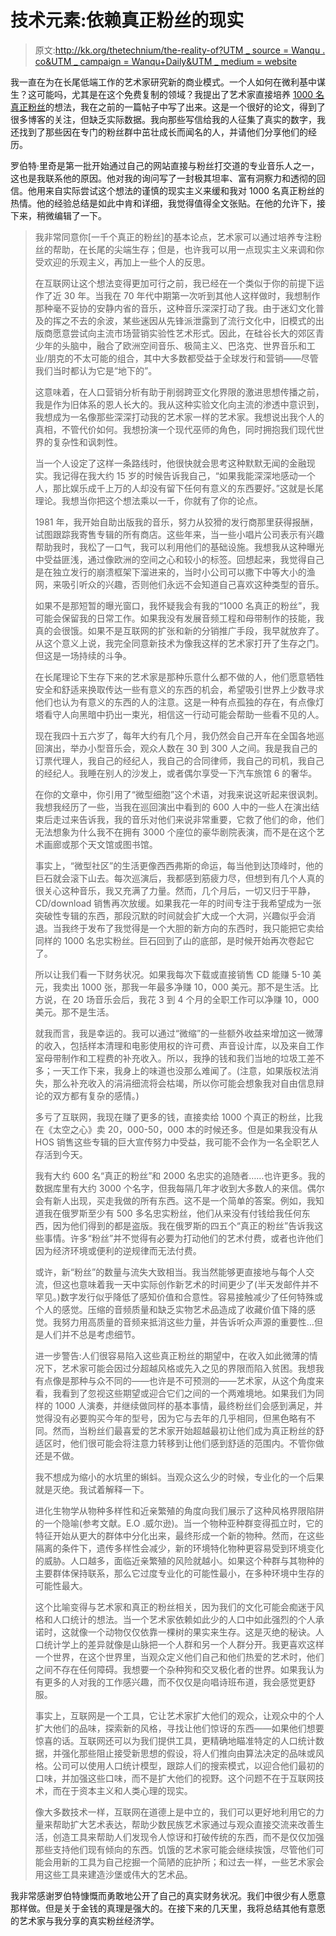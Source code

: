 # 技术元素:依赖真正粉丝的现实

> 原文:[http://kk.org/thetechnium/the-reality-of?UTM _ source = Wanqu . co&UTM _ campaign = Wanqu+Daily&UTM _ medium = website](http://kk.org/thetechnium/the-reality-of?utm_source=wanqu.co&utm_campaign=Wanqu+Daily&utm_medium=website)

我一直在为在长尾低端工作的艺术家研究新的商业模式。一个人如何在微利基中谋生？这可能吗，尤其是在这个免费复制的领域？我提出了艺术家直接培养 [1000 名真正粉丝](https://kk.org/thetechnium/archives/2008/03/1000_true_fans.php)的想法，我在之前的一篇帖子中写了出来。这是一个很好的论文，得到了很多博客的关注，但缺乏实际数据。我向那些写信给我的人征集了真实的数字，我还找到了那些因在专门的粉丝群中茁壮成长而闻名的人，并请他们分享他们的经历。

罗伯特·里奇是第一批开始通过自己的网站直接与粉丝打交道的专业音乐人之一，这也是我联系他的原因。他对我的询问写了一封极其坦率、富有洞察力和透彻的回信。他用来自实际尝试这个想法的谨慎的现实主义来缓和我对 1000 名真正粉丝的热情。他的经验总结是如此中肯和详细，我觉得值得全文张贴。在他的允许下，接下来，稍微编辑了一下。

> 我非常同意你[一千个真正的粉丝]的基本论点，艺术家可以通过培养专注粉丝的帮助，在长尾的尖端生存；但是，也许我可以用一点现实主义来调和你受欢迎的乐观主义，再加上一些个人的反思。
> 
> 在互联网让这个想法变得更加可行之前，我已经在一个类似于你的前提下运作了近 30 年。当我在 70 年代中期第一次听到其他人这样做时，我想制作那种毫不妥协的安静内省的音乐，这种音乐深深打动了我。由于迷幻文化普及的挥之不去的余波，某些迷因从先锋派泄露到了流行文化中，旧模式的出版商愿意尝试向主流市场营销实验性艺术形式。因此，在硅谷长大的郊区青少年的头脑中，融合了欧洲空间音乐、极简主义、巴洛克、世界音乐和工业/朋克的不太可能的组合，其中大多数都受益于全球发行和营销——尽管我们当时都认为它是“地下的”。
> 
> 这意味着，在人口营销分析有助于削弱跨亚文化界限的激进思想传播之前，我是作为旧体系的恩人长大的。我从这种实验文化向主流的渗透中意识到，我想成为一名像那些深深打动我的艺术家一样的艺术家。我想说出我个人的真相，不管代价如何。我想扮演一个现代巫师的角色，同时拥抱我们现代世界的复杂性和讽刺性。
> 
> 当一个人设定了这样一条路线时，他很快就会思考这种默默无闻的金融现实。我记得在我大约 15 岁的时候告诉我自己，“如果我能深深地感动一个人，那比娱乐成千上万的人却没有留下任何有意义的东西要好。”这就是长尾理论。我想当你把这个想法乘以一千，你就有了你的论点。
> 
> 1981 年，我开始自助出版我的音乐，努力从狡猾的发行商那里获得报酬，试图跟踪我寄售专辑的所有商店。这些年来，当一些小唱片公司表示有兴趣帮助我时，我松了一口气，我可以利用他们的基础设施。我想我从这种曝光中受益匪浅，通过像欧洲的空间之心和较小的标签。回想起来，我觉得自己是在独立发行的崩溃框架下溜进来的，当时小公司可以撒下中等大小的渔网，来吸引听众的兴趣，否则他们永远不会知道自己喜欢这种类型的音乐。
> 
> 如果不是那短暂的曝光窗口，我怀疑我会有我的“1000 名真正的粉丝”，我可能会保留我的日常工作。如果我没有发展音频工程和母带制作的技能，我真的会很饿。如果不是互联网的扩张和新的分销推广手段，我早就放弃了。从这个意义上说，我完全同意新技术为像我这样的艺术家打开了生存之门。但这是一场持续的斗争。
> 
> 在长尾理论下生存下来的艺术家是那种乐意什么都不做的人，他们愿意牺牲安全和舒适来换取传达一些有意义的东西的机会，希望吸引世界上少数寻求他们也认为有意义的东西的人的注意。这是一种有点孤独的存在，有点像灯塔看守人向黑暗中扔出一束光，相信这一行动可能会帮助一些看不见的人。
> 
> 现在我四十五六岁了，每年大约有几个月，我仍然会自己开车在全国各地巡回演出，举办小型音乐会，观众人数在 30 到 300 人之间。我是我自己的订票代理人，我自己的经纪人，我自己的合同律师，我自己的司机，我自己的经纪人。我睡在别人的沙发上，或者偶尔享受一下汽车旅馆 6 的奢华。
> 
> 在你的文章中，你引用了“微型细胞”这个术语，对我来说这听起来很讽刺。我想我经历了一些，当我在巡回演出中看到的 600 人中的一些人在演出结束后走过来告诉我，我的音乐对他们来说非常重要，它救了他们的命，他们无法想象为什么我不在拥有 3000 个座位的豪华剧院表演，而不是在这个艺术画廊或那个天文馆或图书馆。
> 
> 事实上，“微型社区”的生活更像西西弗斯的命运，每当他到达顶峰时，他的巨石就会滚下山去。每次巡演后，我都感到筋疲力尽，但想到有几个人真的很关心这种音乐，我又充满了力量。然而，几个月后，一切又归于平静，CD/download 销售再次放缓。如果我花一年的时间专注于我希望成为一张突破性专辑的东西，那段沉默的时间就会扩大成一个大洞，兴趣似乎会消退。当我终于发布了我觉得是一个大胆的新方向的东西时，我只能把它卖给同样的 1000 名忠实粉丝。巨石回到了山的底部，是时候开始再次卷起它了。
> 
> 所以让我们看一下财务状况。如果我每次下载或直接销售 CD 能赚 5-10 美元，我卖出 1000 张，那我一年最多净赚 10，000 美元。那不是生活。比方说，在 20 场音乐会后，我花 3 到 4 个月的全职工作可以净赚 10，000 美元。那不是生活。
> 
> 就我而言，我是幸运的。我可以通过“微缩”的一些额外收益来增加这一微薄的收入，包括样本清理和电影使用权的许可费、声音设计库，以及来自工作室母带制作和工程费的补充收入。所以，我挣的钱和我们当地的垃圾工差不多；一天工作下来，我身上的味道也没那么难闻了。(注意，如果版权法消失，那么补充收入的涓涓细流将会枯竭，所以你可能会想象我对自由信息辩论的双方都有复杂的感情。)
> 
> 多亏了互联网，我现在赚了更多的钱，直接卖给 1000 个真正的粉丝，比我在《太空之心》卖 20，000-50，000 本的时候还多。但是如果我没有从 HOS 销售这些专辑的巨大宣传努力中受益，我可能不会作为一名全职艺人存活到今天。
> 
> 我有大约 600 名“真正的粉丝”和 2000 名忠实的追随者……也许更多。我的数据库里有大约 3000 个名字，但我每隔几年才收到大多数人的来信。偶尔会有新人出现，买走我做的所有东西。这不是一个简单的答案。例如，我知道我在俄罗斯至少有 500 多名忠实粉丝，他们从来没有付钱给我任何东西，因为他们得到的都是盗版。我在俄罗斯的四五个“真正的粉丝”告诉我这些事情。许多“粉丝”并不觉得有必要为打动他们的艺术付费，或者也许他们因为经济环境或便利的逆规律而无法付费。
> 
> 或许，新“粉丝”的数量与流失大致相当。我当然能够更直接地与每个人交流，但这也意味着我一天中实际创作新艺术的时间更少了(半天发邮件并不罕见。)数字发行似乎降低了感知价值和合意性。容易接触减少了任何特殊或个人的感觉。压缩的音频质量和缺乏实物艺术品造成了收藏价值下降的感觉。我努力用高质量的音频来抵消这些力量，并告诉听众声源的重要性…但是人们并不总是考虑细节。
> 
> 进一步警告:人们很容易陷入这些真正粉丝的期望中，在收入如此微薄的情况下，艺术家可能会因过分超越风格或先入之见的界限而陷入贫困。我想我有点像是那种与众不同的——也许是不可预测的——艺术家，从这个角度来看，我看到了忽视这些期望或迎合它们之间的一个两难境地。如果我们为同样的 1000 人演奏，并继续做同样的基本事情，最终粉丝们会感到满足，并觉得没有必要购买今年的型号，因为它与去年的几乎相同，但黑色略有不同。然而，当粉丝们最喜爱的艺术家开始超越最初让他们成为真正粉丝的舒适区时，他们很可能会将注意力转移到让他们感到舒适的范围内。不管你做还是不做。
> 
> 我不想成为缩小的水坑里的蝌蚪。当观众这么少的时候，专业化的一个后果就是灭绝。我试着解释一下。
> 
> 进化生物学从物种多样性和近亲繁殖的角度向我们展示了这种风格界限陷阱的一个隐喻(参考文献。E.O .威尔逊)。当一个物种亚种群变得孤立时，它的特征开始从更大的群体中分化出来，最终形成一个新的物种。然而，在这些隔离的条件下，遗传多样性会减少，新的环境特化物种更容易受到环境变化的威胁。人口越多，面临近亲繁殖的风险就越小。如果这个种群与其物种的主要群体保持联系，那么它过度专业化的可能性最小，在多种环境中生存的可能性最大。
> 
> 这个比喻变得与艺术家和真正的粉丝相关，因为我们的文化可能会痴迷于风格和人口统计的想法。当一个艺术家依赖如此少的人口中如此强烈的个人承诺时，这就像一个动物仅仅依靠一棵树的果实来生存。这是灭绝的秘诀。人口统计学上的差异就像是山脉把一个人群和另一个人群分开。我更喜欢这样一个世界，在这个世界里，当观众定义他们自己和他们热爱的艺术时，他们之间不存在任何障碍。我想要一个杂种狗和交叉极化者的世界。如果我认为有更多的人对我的工作感兴趣，而不仅仅是向唱诗班布道，我会感觉更舒服。
> 
> 事实上，互联网是一个工具，它让艺术家扩大他们的观众，让观众中的个人扩大他们的品味，探索新的风格，寻找让他们惊讶的东西——如果他们想要惊喜的话。互联网还可以为我们提供工具，更精确地瞄准特定的人口统计数据，并强化那些阻止接受新思想的假设，将人们推向由算法决定的品味或风格。公司可以使用人口统计模型，跟踪人们的搜索模式，以迎合他们最初的口味，并加强这些口味，而不是扩大他们的视野。这个问题不在于互联网技术，而在于资本主义和人类心理的现实。
> 
> 像大多数技术一样，互联网在道德上是中立的，我们可以更好地利用它的力量来帮助扩大艺术表达，帮助少数民族艺术家通过与观众直接交流来改善生活，创造工具来帮助人们发现令人惊讶和打破传统的东西，而不是仅仅加强那些支持他们现有倾向的东西。饥饿的艺术家可能会继续挨饿，尽管他们可能会用新的工具为自己挖掘一个简陋的庇护所；和过去一样，一些艺术家会用这些工具来建造沙堡或伟大的艺术品。

我非常感谢罗伯特慷慨而勇敢地公开了自己的真实财务状况。我们中很少有人愿意那样做。但是关于金钱的真理是强大的。在接下来的几天里，我将总结其他有意愿的艺术家与我分享的真实粉丝经济学。